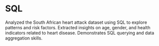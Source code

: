 # SQL
Analyzed the South African heart attack dataset using SQL to explore patterns and risk factors. Extracted insights on age, gender, and health indicators related to heart disease. Demonstrates SQL querying and data aggregation skills.
